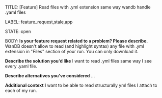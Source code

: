 TITLE:
[Feature] Read files with .yml extension same way wandb handle .yaml files

LABEL:
feature_request,stale,app

STATE:
open

BODY:
**Is your feature request related to a problem? Please describe.**
WanDB doesn't allow to read (and highlight syntax) any file with .yml extension in "Files" section of your run. You can only download it.  

**Describe the solution you'd like**
I want to read .yml files same way I see every .yaml file.

**Describe alternatives you've considered**
...

**Additional context**
I want to be able to read structurally yml files I attach to each of my run.



